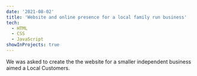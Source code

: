 ```yaml
---
date: '2021-08-02'
title: 'Website and online presence for a local family run business'
tech:
  - HTML
  - CSS
  - JavaScript
showInProjects: true
---
```


We was asked to create the the website for a smaller independent business aimed a Local Customers.
